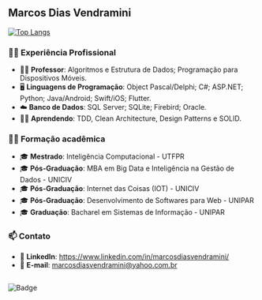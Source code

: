 ## Marcos Dias Vendramini

[![Top Langs](https://github-readme-stats.vercel.app/api/top-langs/?username=marcosdv&layout=compact)](https://github.com/marcosdv/github-readme-stats)

### 👨‍💼 Experiência Profissional

- 👨‍🏫 <b>Professor</b>: Algoritmos e Estrutura de Dados; Programação para Dispositivos Móveis.
- 🖥️ <b>Linguagens de Programação</b>: Object Pascal/Delphi; C#; ASP.NET; Python; Java/Android; Swift/iOS; Flutter.
- ☁️ <b>Banco de Dados</b>: SQL Server; SQLite; Firebird; Oracle.
- 👨‍🎓 <b>Aprendendo</b>: TDD, Clean Architecture, Design Patterns e SOLID.

### 👨‍🎓 Formação acadêmica

- 🎓 <b>Mestrado</b>: Inteligência Computacional - UTFPR
- 🎓 <b>Pós-Graduação</b>: MBA em Big Data e Inteligência na Gestão de Dados - UNICIV
- 🎓 <b>Pós-Graduação</b>: Internet das Coisas (IOT) - UNICIV
- 🎓 <b>Pós-Graduação</b>: Desenvolvimento de Softwares para Web - UNIPAR
- 🎓 <b>Graduação</b>: Bacharel em Sistemas de Informação - UNIPAR

### 📫 Contato

- 🔗 <b>LinkedIn</b>: https://www.linkedin.com/in/marcosdiasvendramini/
- 📧 <b>E-mail</b>: marcosdiasvendramini@yahoo.com.br

##
![Badge](https://img.shields.io/badge/Marcos%20Dias%20Vendramini-Developer%20--%20Professor-red)
